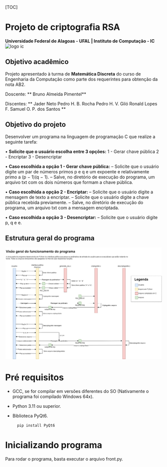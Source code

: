 [TOC]

# Projeto de criptografia RSA
**Universidade Federal de Alagoas - UFAL | Instituto de Computação - IC**
![logo ic](https://encrypted-tbn0.gstatic.com/images?q=tbn:ANd9GcSNPGP1-X6-ZdUjSoAhxZec1qapbhjjnJ6Q4w&usqp=CAU)

## Objetivo acadêmico
Projeto apresentado à turma de **Matemática Discreta** do curso de Engenharia da Computação como parte dos requerintes para obtenção da nota AB2.

Doscente: **
Bruno Almeida Pimentel**

Discentes: **
Jader Neto
Pedro H. B. Rocha
Pedro H. V. Giló
Ronald Lopes
F. Samuel O. P. dos Santos
**

## Objetivo do projeto
Desenvolver um programa na linguagem de programação C que realize a seguinte tarefa:

• **Solicite que o usuário escolha entre 3 opções:**
1 - Gerar chave pública
2 - Encriptar
3 - Desencriptar

• **Caso escolhida a opção 1 - Gerar chave pública:**
– Solicite que o usuário digite um par de números primos p e q e um expoente
e relativamente primo a (p − 1)(q − 1).
– Salve, no diretório de execução do programa, um arquivo txt com os dois
números que formam a chave pública.

• **Caso escolhida a opção 2 - Encriptar:**
– Solicite que o usuário digite a mensagem de texto a encriptar.
– Solicite que o usuário digite a chave pública recebida previamente.
– Salve, no diretório de execução do programa, um arquivo txt com a mensagem encriptada.

• **Caso escolhida a opção 3 - Desencriptar:**
– Solicite que o usuário digite p, q e e.

## Estrutura geral do programa
![Estrutura geral do programa](suportfiles/CriptoRSA-Overview.jpg)

# Pré requisitos
* GCC, se for compilar em versões diferentes do SO (Nativamente o programa foi compilado Windows 64x).
* Python 3.11 ou superior.
* Biblioteca PyQt6.


        pip install PyQt6

# Inicializando programa
Para rodar o programa, basta executar o arquivo front.py.